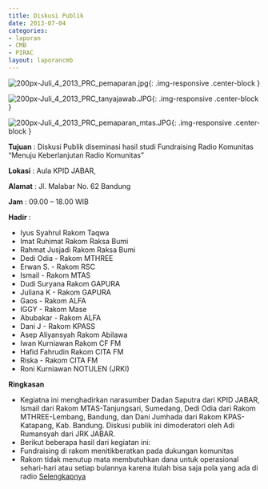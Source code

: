 ```yaml
---
title: Diskusi Publik
date: 2013-07-04
categories:
- laporan
- CMB
- PIRAC
layout: laporancmb
---
```


![200px-Juli_4_2013_PRC_pemaparan.jpg](/uploads/200px-Juli_4_2013_PRC_pemaparan.jpg){: .img-responsive .center-block }

![200px-Juli_4_2013_PRC_tanyajawab.JPG](/uploads/200px-Juli_4_2013_PRC_tanyajawab.JPG){: .img-responsive .center-block }

![200px-Juli_4_2013_PRC_pemaparan_mtas.JPG](/uploads/200px-Juli_4_2013_PRC_pemaparan_mtas.JPG){: .img-responsive .center-block }


**Tujuan** : Diskusi Publik diseminasi hasil studi Fundraising Radio Komunitas “Menuju Keberlanjutan Radio Komunitas” 

**Lokasi** : Aula KPID JABAR, 

**Alamat** : Jl. Malabar No. 62 Bandung 

**Jam** : 09.00 – 18.00 WIB 

**Hadir** :
* Iyus Syahrul Rakom Taqwa
* Imat Ruhimat Rakom Raksa Bumi
* Rahmat Jusjadi Rakom Raksa Bumi
* Dedi Odia - Rakom MTHREE
* Erwan S. - Rakom RSC
* Ismail - Rakom MTAS
* Dudi Suryana Rakom GAPURA
* Juliana K - Rakom GAPURA
* Gaos - Rakom ALFA
* IGGY - Rakom Mase
* Abubakar - Rakom ALFA
* Dani J - Rakom KPASS
* Asep Aliyansyah Rakom Abilawa
* Iwan Kurniawan Rakom CF FM
* Hafid Fahrudin Rakom CITA FM
* Riska - Rakom CITA FM
* Roni Kurniawan NOTULEN (JRKI)

**Ringkasan**  
* Kegiatna ini menghadirkan narasumber Dadan Saputra dari KPID JABAR, Ismail dari Rakom MTAS-Tanjungsari, Sumedang, Dedi Odia dari Rakom MTHREE-Lembang, Bandung, dan Dani Jumhada dari Rakom KPAS-Katapang, Kab. Bandung. Diskusi publik ini dimoderatori oleh Adi Rumansyah dari JRK JABAR.
* Berikut beberapa hasil dari kegiatan ini:
* Fundraising di rakom menitikberatkan pada dukungan komunitas
* Rakom tidak menutup mata membutuhkan dana untuk operasional sehari-hari atau setiap bulannya karena itulah bisa saja pola yang ada di radio [Selengkapnya](http://www.fundraisingmedia.info/blog/2013/07/23/jrk-jabar-mendesiminasikan-hasil-studi-fundraising-radio-komunitas/)

